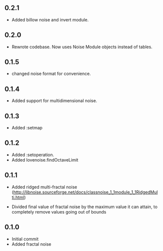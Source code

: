 0.2.1
-----
* Added billow noise and invert module.

0.2.0
-----
* Rewrote codebase. Now uses Noise Module objects instead of tables.

0.1.5
-----
* changed noise format for convenience.

0.1.4
-----
* Added support for multidimensional noise.

0.1.3
-----
* Added :setmap

0.1.2
-----

* Added :setoperation.
* Added lovenoise.findOctaveLimit

0.1.1
-----

* Added ridged multi-fractal noise (http://libnoise.sourceforge.net/docs/classnoise_1_1module_1_1RidgedMulti.html)

* Divided final value of fractal noise by the maximum value it can attain, to completely remove values going out of bounds

0.1.0
-----

* Initial commit
* Added fractal noise